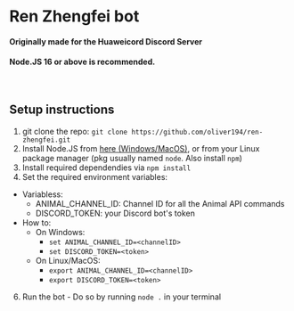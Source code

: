 # Ren Zhengfei bot
#### Originally made for the Huaweicord Discord Server
#### Node.JS 16 or above is recommended.
&nbsp;
## Setup instructions
1. git clone the repo: `git clone https://github.com/oliver194/ren-zhengfei.git`
2. Install Node.JS from [here (Windows/MacOS)](https://nodejs.org/en/download/), or from your Linux package manager (pkg usually named `node`. Also install `npm`)
3. Install required dependendies via `npm install`
4. Set the required environment variables:
- Variabless:
  - ANIMAL_CHANNEL_ID: Channel ID for all the Animal API commands
  - DISCORD_TOKEN: your Discord bot's token
- How to:
  - On Windows:
    - `set ANIMAL_CHANNEL_ID=<channelID>`
    - `set DISCORD_TOKEN=<token>`
  - On Linux/MacOS:
    - `export ANIMAL_CHANNEL_ID=<channelID>`
    - `export DISCORD_TOKEN=<token>`
6. Run the bot - Do so by running `node .` in your terminal
